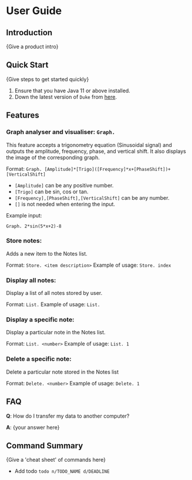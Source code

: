 # User Guide

## Introduction

{Give a product intro}

## Quick Start

{Give steps to get started quickly}

1. Ensure that you have Java 11 or above installed.
1. Down the latest version of `Duke` from [here](http://link.to/duke).

## Features 



### Graph analyser and visualiser: `Graph. `
This feature accepts a trigonometry equation (Sinusoidal signal) and outputs the amplitude, frequency, phase, and vertical shift.
It also displays the image of the corresponding graph.

Format: `Graph. [Amplitude]*[Trigo]([Frequency]*x+[PhaseShift])+[VerticalShift]`

* `[Amplitude]` can be any positive number.
* `[Trigo]` can be sin, cos or tan.
* `[Frequency],[PhaseShift],[VerticalShift]` can be any number.
* `[]` is not needed when entering the input.

Example input:
```
Graph. 2*sin(5*x+2)-8
```

### Store notes:
Adds a new item to the Notes list.

Format: `Store. <item description>`
Example of usage: `Store. index`

### Display all notes: 
Display a list of all notes stored by user.

Format: `List.`
Example of usage: `List.`

### Display a specific note: 
Display a particular note in the Notes list.

Format: `List. <number>`
Example of usage: `List. 1`

### Delete a specific note:
Delete a particular note stored in the Notes list

Format: `Delete. <number>`
Example of usage: `Delete. 1`


## FAQ

**Q**: How do I transfer my data to another computer? 

**A**: {your answer here}

## Command Summary

{Give a 'cheat sheet' of commands here}

* Add todo `todo n/TODO_NAME d/DEADLINE`
